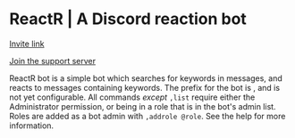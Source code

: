 # ReactR | A Discord reaction bot
[Invite link](https://discordapp.com/oauth2/authorize?client_id=470486453634203671&scope=bot&permissions=19520)

[Join the support server](https://discord.gg/qQEKYez)

ReactR bot is a simple bot which searches for keywords in messages, and reacts to messages containing keywords. The prefix for the bot is , and is not yet configurable. All commands *except* `,list` require either the Administrator permission, or being in a role that is in the bot's admin list. Roles are added as a bot admin with `,addrole @role`. See the help for more information.
